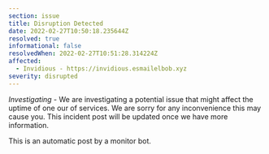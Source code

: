 ```yaml
---
section: issue
title: Disruption Detected
date: 2022-02-27T10:50:18.235644Z
resolved: true
informational: false
resolvedWhen: 2022-02-27T10:51:28.314224Z
affected:
  - Invidious - https://invidious.esmailelbob.xyz
severity: disrupted
---
```

*Investigating* - We are investigating a potential issue that might affect the uptime of one our of services. We are sorry for any inconvenience this may cause you. This incident post will be updated once we have more information.

This is an automatic post by a monitor bot.
        